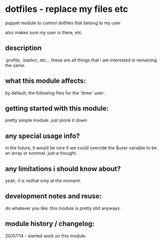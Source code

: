 dotfiles - replace my files etc
===============================

puppet module to control dotfiles that belong to my user

also makes sure my user is there, etc.


description
-----------
.profile, .bashrc, etc... these are all things that i am
interested in remaining the same.


what this module affects:
-------------------------
by default, the following files for the 'drew' user:
  

getting started with this module:
---------------------------------
pretty simple module.  just plonk it down


any special usage info?
-----------------------
in the future, it would be nice if we could override the
$user variable to be an array or sommat.  just a thought.


any limitations i should know about?
------------------------------------
yeah, it is redhat only at the moment.


development notes and reuse:
----------------------------
do whatever you like.  this module is pretty shit anyways.


module history / changelog:
---------------------------
20/07/14 - started work on this module.  
